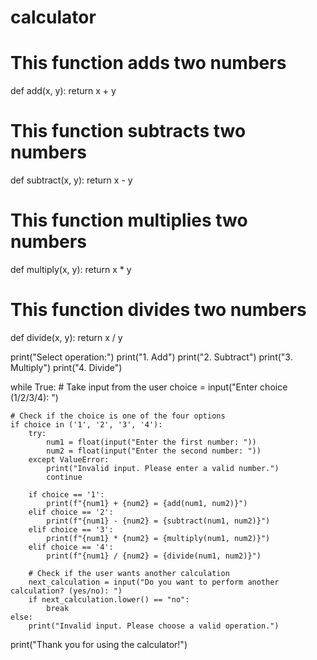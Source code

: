 # calculator
# This function adds two numbers
def add(x, y):
    return x + y

# This function subtracts two numbers
def subtract(x, y):
    return x - y

# This function multiplies two numbers
def multiply(x, y):
    return x * y

# This function divides two numbers
def divide(x, y):
    return x / y

print("Select operation:")
print("1. Add")
print("2. Subtract")
print("3. Multiply")
print("4. Divide")

while True:
    # Take input from the user
    choice = input("Enter choice (1/2/3/4): ")

    # Check if the choice is one of the four options
    if choice in ('1', '2', '3', '4'):
        try:
            num1 = float(input("Enter the first number: "))
            num2 = float(input("Enter the second number: "))
        except ValueError:
            print("Invalid input. Please enter a valid number.")
            continue

        if choice == '1':
            print(f"{num1} + {num2} = {add(num1, num2)}")
        elif choice == '2':
            print(f"{num1} - {num2} = {subtract(num1, num2)}")
        elif choice == '3':
            print(f"{num1} * {num2} = {multiply(num1, num2)}")
        elif choice == '4':
            print(f"{num1} / {num2} = {divide(num1, num2)}")

        # Check if the user wants another calculation
        next_calculation = input("Do you want to perform another calculation? (yes/no): ")
        if next_calculation.lower() == "no":
            break
    else:
        print("Invalid input. Please choose a valid operation.")

print("Thank you for using the calculator!")

